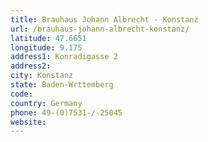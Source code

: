 ```yaml
---
title: Brauhaus Johann Albrecht - Konstanz
url: /brauhaus-johann-albrecht-konstanz/
latitude: 47.6651
longitude: 9.175
address1: Konradigasse 2
address2: 
city: Konstanz
state: Baden-Wrttemberg
code: 
country: Germany
phone: 49-(0)7531-/-25045
website: 
---
```



